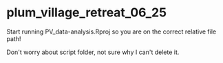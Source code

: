 # plum_village_retreat_06_25

Start running PV_data-analysis.Rproj so you are on the correct relative file path!

Don't worry about script folder, not sure why I can't delete it.